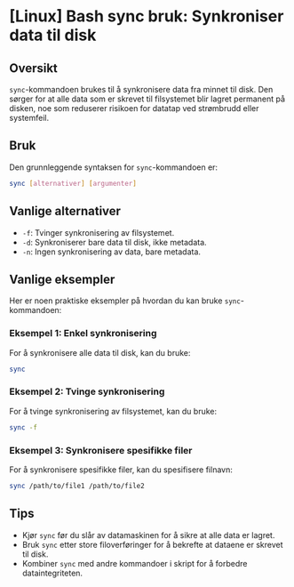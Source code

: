 # [Linux] Bash sync bruk: Synkroniser data til disk

## Oversikt
`sync`-kommandoen brukes til å synkronisere data fra minnet til disk. Den sørger for at alle data som er skrevet til filsystemet blir lagret permanent på disken, noe som reduserer risikoen for datatap ved strømbrudd eller systemfeil.

## Bruk
Den grunnleggende syntaksen for `sync`-kommandoen er:

```bash
sync [alternativer] [argumenter]
```

## Vanlige alternativer
- `-f`: Tvinger synkronisering av filsystemet.
- `-d`: Synkroniserer bare data til disk, ikke metadata.
- `-n`: Ingen synkronisering av data, bare metadata.

## Vanlige eksempler
Her er noen praktiske eksempler på hvordan du kan bruke `sync`-kommandoen:

### Eksempel 1: Enkel synkronisering
For å synkronisere alle data til disk, kan du bruke:

```bash
sync
```

### Eksempel 2: Tvinge synkronisering
For å tvinge synkronisering av filsystemet, kan du bruke:

```bash
sync -f
```

### Eksempel 3: Synkronisere spesifikke filer
For å synkronisere spesifikke filer, kan du spesifisere filnavn:

```bash
sync /path/to/file1 /path/to/file2
```

## Tips
- Kjør `sync` før du slår av datamaskinen for å sikre at alle data er lagret.
- Bruk `sync` etter store filoverføringer for å bekrefte at dataene er skrevet til disk.
- Kombiner `sync` med andre kommandoer i skript for å forbedre dataintegriteten.